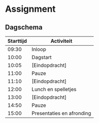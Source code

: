 # Assignment

## Dagschema

| Starttijd | Activiteit                |
|-----------|---------------------------| 
| 09:30     | Inloop                    |
| 10:00     | Dagstart                  |
| 10:05     | [Eindopdracht]             |
| 11:00     | Pauze                     |
| 11:10     | [Eindopdracht]             |
| 12:00     | Lunch en spelletjes       |
| 13:00     | [Eindopdracht]            |
| 14:50     | Pauze                     |
| 15:00     | Presentaties en afronding |

[Final Assignment]: ./../index.html
